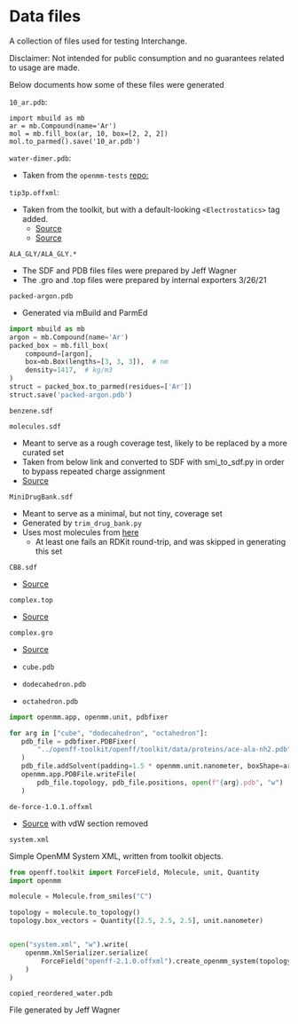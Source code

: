 # Data files

A collection of files used for testing Interchange.

Disclaimer: Not intended for public consumption and no guarantees related to usage are made.

Below documents how some of these files were generated

`10_ar.pdb`:

```python3
import mbuild as mb
ar = mb.Compound(name='Ar')
mol = mb.fill_box(ar, 10, box=[2, 2, 2])
mol.to_parmed().save('10_ar.pdb')
```

`water-dimer.pdb`:

- Taken from the `openmm-tests` [repo:](https://github.com/choderalab/openmm-tests/blob/5a7d3b7bee753a384c98f4b6f8bb1460c371935c/energy-continuity/water-dimer.pdb)

`tip3p.offxml`:

- Taken from the toolkit, but with a default-looking `<Electrostatics>` tag added.
  - [Source](https://github.com/openforcefield/openff-toolkit/blob/d0b768a6d2cd0297b34aab3618197604b81d6e03/openff/toolkit/data/test_forcefields/tip3p.offxml)
  - [Source](https://github.com/openforcefield/openff-toolkit/issues/716)

`ALA_GLY/ALA_GLY.*`

- The SDF and PDB files files were prepared by Jeff Wagner
- The .gro and .top files were prepared by internal exporters 3/26/21

`packed-argon.pdb`

- Generated via mBuild and ParmEd

```python
import mbuild as mb
argon = mb.Compound(name='Ar')
packed_box = mb.fill_box(
    compound=[argon],
    box=mb.Box(lengths=[3, 3, 3]),  # nm
    density=1417,  # kg/m3
)
struct = packed_box.to_parmed(residues=['Ar'])
struct.save('packed-argon.pdb')
```

`benzene.sdf`

`molecules.sdf`

- Meant to serve as a rough coverage test, likely to be replaced by a more curated set
- Taken from below link and converted to SDF with smi_to_sdf.py in order to bypass repeated charge assignment
- [Source](https://github.com/openforcefield/open-forcefield-data/blob/8622f00860c507102a4c8ac9088d9e73bc76857e/Utilize-All-Parameters/selected/chosen.smi)

`MiniDrugBank.sdf`

- Meant to serve as a minimal, but not tiny, coverage set
- Generated by `trim_drug_bank.py`
- Uses most molecules from [here](https://github.com/openforcefield/cheminformatics-toolkit-equivalence/pull/2)
  - At least one fails an RDKit round-trip, and was skipped in generating this set

`CB8.sdf`

- [Source](https://github.com/samplchallenges/SAMPL6/blob/c661d3985af7fa0ba8c64a1774cfb2363cd31bda/host_guest/CB8AndGuests/CB8.mol2)

`complex.top`

- [Source](https://raw.githubusercontent.com/samplchallenges/SAMPL6/master/host_guest/SAMPLing/CB8-G3-0/GROMACS/complex.top)

`complex.gro`

- [Source](https://raw.githubusercontent.com/samplchallenges/SAMPL6/master/host_guest/SAMPLing/CB8-G3-0/GROMACS/complex.gro)

- `cube.pdb`
- `dodecahedron.pdb`
- `octahedron.pdb`

```python
import openmm.app, openmm.unit, pdbfixer

for arg in ["cube", "dodecahedron", "octahedron"]:
   pdb_file = pdbfixer.PDBFixer(
       "../openff-toolkit/openff/toolkit/data/proteins/ace-ala-nh2.pdb"
   )
   pdb_file.addSolvent(padding=1.5 * openmm.unit.nanometer, boxShape=arg)
   openmm.app.PDBFile.writeFile(
       pdb_file.topology, pdb_file.positions, open(f"{arg}.pdb", "w")
   )
```

`de-force-1.0.1.offxml`

- [Source](https://github.com/jthorton/de-forcefields/blob/a6f666fc8a3f48d597bfb4db5c46826b9d5d7ed4/deforcefields/offxml/de-force-1.0.1.offxml) with vdW section removed

`system.xml`

Simple OpenMM System XML, written from toolkit objects.

```python
from openff.toolkit import ForceField, Molecule, unit, Quantity
import openmm

molecule = Molecule.from_smiles("C")

topology = molecule.to_topology()
topology.box_vectors = Quantity([2.5, 2.5, 2.5], unit.nanometer)


open("system.xml", "w").write(
    openmm.XmlSerializer.serialize(
        ForceField("openff-2.1.0.offxml").create_openmm_system(topology)
    )
)
```

`copied_reordered_water.pdb`

File generated by Jeff Wagner
